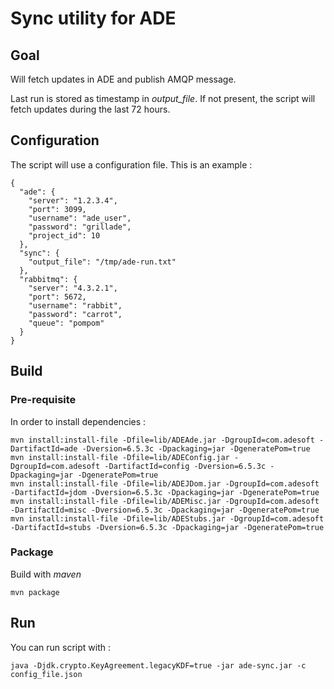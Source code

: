 # Sync utility for ADE

## Goal
Will fetch updates in ADE and publish AMQP message.

Last run is stored as timestamp in *output_file*. If not present, the script will fetch updates during the last 72 hours.

## Configuration
The script will use a configuration file. This is an example :

    {
      "ade": {
        "server": "1.2.3.4",
        "port": 3099,
        "username": "ade_user",
        "password": "grillade",
        "project_id": 10
      },
      "sync": {
        "output_file": "/tmp/ade-run.txt"
      },
      "rabbitmq": {
        "server": "4.3.2.1",
        "port": 5672,
        "username": "rabbit",
        "password": "carrot",
        "queue": "pompom"
      }
    }

## Build
### Pre-requisite
In order to install dependencies :

    mvn install:install-file -Dfile=lib/ADEAde.jar -DgroupId=com.adesoft -DartifactId=ade -Dversion=6.5.3c -Dpackaging=jar -DgeneratePom=true 
    mvn install:install-file -Dfile=lib/ADEConfig.jar -DgroupId=com.adesoft -DartifactId=config -Dversion=6.5.3c -Dpackaging=jar -DgeneratePom=true 
    mvn install:install-file -Dfile=lib/ADEJDom.jar -DgroupId=com.adesoft -DartifactId=jdom -Dversion=6.5.3c -Dpackaging=jar -DgeneratePom=true
    mvn install:install-file -Dfile=lib/ADEMisc.jar -DgroupId=com.adesoft -DartifactId=misc -Dversion=6.5.3c -Dpackaging=jar -DgeneratePom=true
    mvn install:install-file -Dfile=lib/ADEStubs.jar -DgroupId=com.adesoft -DartifactId=stubs -Dversion=6.5.3c -Dpackaging=jar -DgeneratePom=true

### Package
Build with *maven*

    mvn package

## Run
You can run script with :

    java -Djdk.crypto.KeyAgreement.legacyKDF=true -jar ade-sync.jar -c config_file.json